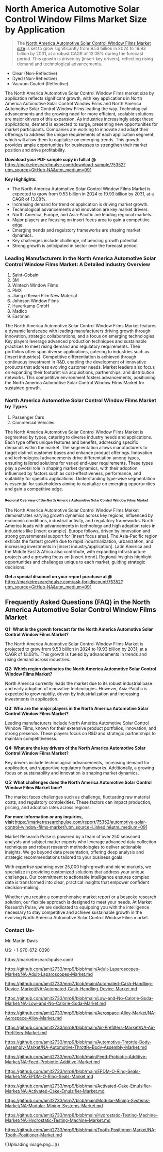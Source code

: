 <h1>North America Automotive Solar Control Window Films Market&nbsp;Size by Application</h1><blockquote><p>The <a href="https://marketresearchpulse.com/download-sample/75352?utm_source=GitHub-NA&amp;utm_medium=091">North America Automotive Solar Control Window Films Market size</a> is set to grow significantly from 9.53 billion in 2024 to 19.93 billion by 2031, at a robust CAGR of 13.08% during the forecast period. This growth is driven by [insert key drivers], reflecting rising demand and technological advancements.</p></blockquote><ul><li>Clear (Non-Reflective)<li> Dyed (Non-Reflective)<li> Vacuum Coated (Reflective)</li></ul><p>The North America Automotive Solar Control Window Films market size by application reflects significant growth, with key applications in North America Automotive Solar Control Window Films and North America Automotive Solar Control Window Films leading the way. Technological advancements and the growing need for more efficient, scalable solutions are major drivers of this expansion. As industries increasingly adopt these applications, demand is expected to surge, presenting new opportunities for market participants. Companies are working to innovate and adapt their offerings to address the unique requirements of each application segment, which will allow them to capitalize on emerging trends. This growth provides ample opportunities for businesses to strengthen their market position and drive profitability.</p><p><strong>Download your PDF sample copy in full at @ </strong><a href="https://marketresearchpulse.com/download-sample/75352?utm_source=GitHub-NA&amp;utm_medium=091">https://marketresearchpulse.com/download-sample/75352?utm_source=GitHub-NA&amp;utm_medium=091</a></p><p><strong>Key Highlights: </strong></p><ul><li>The North America Automotive Solar Control Window Films Market is expected to grow from 9.53 billion in 2024 to 19.93 billion by 2031, at a CAGR of 13.08%.</li><li>Increasing demand for trend or application is driving market growth.</li><li>Technological advancements and innovation are key market drivers.</li><li>North America, Europe, and Asia-Pacific are leading regional markets.</li><li>Major players are focusing on insert focus area to gain a competitive edge.</li><li>Emerging trends and regulatory frameworks are shaping market dynamics.</li><li>Key challenges include challenge, influencing growth potential.</li><li>Strong growth is anticipated in sector over the forecast period.</li></ul><h3>Leading Manufacturers in the North America Automotive Solar Control Window Films Market: A Detailed Industry Overview</h3><ol><li>Saint-Gobain</li><li>3M</li><li>Wintech Window Films</li><li>PMX</li><li>Jiangxi Kewei Film New Material</li><li>Johnson Window Films</li><li>Haverkamp GmbH</li><li>Madico</li><li>Eastman</li></ol><div class="flex max-w-full flex-col flex-grow"><div class="min-h-8 text-message flex w-full flex-col items-end gap-2 whitespace-normal break-words [.text-message+&amp;]:mt-5" dir="auto" data-message-author-role="assistant" data-message-id="fd8432e4-4910-450d-b182-61b7bfb0a01f" data-message-model-slug="gpt-4o"><div class="flex w-full flex-col gap-1 empty:hidden first:pt-[3px]"><div class="markdown prose w-full break-words dark:prose-invert light"><p>The North America Automotive Solar Control Window Films Market features a dynamic landscape with leading manufacturers driving growth through innovation, strategic collaborations, and a focus on emerging technologies. Key players leverage advanced production techniques and sustainable practices to meet rising demand and regulatory requirements. Their portfolios often span diverse applications, catering to industries such as [insert industries]. Competitive differentiation is achieved through continuous investment in R&amp;D, enabling the development of innovative products that address evolving customer needs. Market leaders also focus on expanding their footprint via acquisitions, partnerships, and distribution networks. This competitive environment fosters advancements, positioning the North America Automotive Solar Control Window Films Market for sustained growth.</p></div></div></div></div><h3>North America Automotive Solar Control Window Films Market by Types</h3><ol><li>Passenger Cars<li> Commercial Vehicles</li></ol><div class="flex max-w-full flex-col flex-grow"><div class="min-h-8 text-message flex w-full flex-col items-end gap-2 whitespace-normal break-words [.text-message+&amp;]:mt-5" dir="auto" data-message-author-role="assistant" data-message-id="084470be-0bb7-4664-bddf-5156b4f41249" data-message-model-slug="gpt-4o-mini"><div class="flex w-full flex-col gap-1 empty:hidden first:pt-[3px]"><div class="markdown prose w-full break-words dark:prose-invert light"><p>The North America Automotive Solar Control Window Films Market is segmented by types, catering to diverse industry needs and applications. Each type offers unique features and benefits, addressing specific demands within the market. The segmentation allows manufacturers to target distinct customer bases and enhance product offerings. Innovation and technological advancements drive differentiation among types, ensuring tailored solutions for varied end-user requirements. These types play a pivotal role in shaping market dynamics, with their adoption influenced by factors such as cost-effectiveness, performance, and suitability for specific applications. Understanding type-wise segmentation is essential for stakeholders aiming to capitalize on emerging opportunities and gain a competitive edge.</p></div></div></div></div><h3><span style="font-size: 11px;">Regional Overview of the North America Automotive Solar Control Window Films Market</span></h3><div class="flex max-w-full flex-col flex-grow"><div class="min-h-8 text-message flex w-full flex-col items-end gap-2 whitespace-normal break-words [.text-message+&amp;]:mt-5" dir="auto" data-message-author-role="assistant" data-message-id="e9038762-ce64-4e30-91c9-9bd413514231" data-message-model-slug="gpt-4o-mini"><div class="flex w-full flex-col gap-1 empty:hidden first:pt-[3px]"><div class="markdown prose w-full break-words dark:prose-invert light"><p>The North America Automotive Solar Control Window Films Market demonstrates varying growth dynamics across key regions, influenced by economic conditions, industrial activity, and regulatory frameworks. North America leads with advancements in technology and high adoption rates in industries like [insert example]. Europe follows, driven by innovation and strong governmental support for [insert focus area]. The Asia-Pacific region exhibits the fastest growth due to rapid industrialization, urbanization, and increasing investments in [insert industry/application]. Latin America and the Middle East &amp; Africa also contribute, with expanding infrastructure projects and a growing focus on [insert trend]. Regional insights highlight opportunities and challenges unique to each market, guiding strategic decisions.</p></div></div></div></div><p><strong>Get a special discount on your report purchase at @ </strong><a href="https://marketresearchpulse.com/ask-for-discount/75352?utm_source=GitHub-NA&amp;utm_medium=091">https://marketresearchpulse.com/ask-for-discount/75352?utm_source=GitHub-NA&amp;utm_medium=091</a></p><h2>Frequently Asked Questions (FAQ) in the North America Automotive Solar Control Window Films Market</h2><p><strong>Q1: What is the growth forecast for the North America Automotive Solar Control Window Films Market?</strong></p><p>The North America Automotive Solar Control Window Films Market is projected to grow from 9.53 billion in 2024 to 19.93 billion by 2031, at a CAGR of 13.08%. This growth is fueled by advancements in trends and rising demand across industries.</p><p><strong>Q2: Which region dominates the North America Automotive Solar Control Window Films Market?</strong></p><p>North America currently leads the market due to its robust industrial base and early adoption of innovative technologies. However, Asia-Pacific is expected to grow rapidly, driven by industrialization and increasing investments in application.</p><p><strong>Q3: Who are the major players in the North America Automotive Solar Control Window Films Market?</strong></p><p>Leading manufacturers include North America Automotive Solar Control Window Films, known for their extensive product portfolios, innovation, and strong presence. These players focus on R&amp;D and strategic partnerships to maintain competitiveness.</p><p><strong>Q4: What are the key drivers of the North America Automotive Solar Control Window Films Market?</strong></p><p>Key drivers include technological advancements, increasing demand for application, and supportive regulatory frameworks. Additionally, a growing focus on sustainability and innovation is shaping market dynamics.</p><p><strong>Q5: What challenges does the North America Automotive Solar Control Window Films Market face?</strong></p><p>The market faces challenges such as challenge, fluctuating raw material costs, and regulatory complexities. These factors can impact production, pricing, and adoption rates across regions.</p><p><strong>For more information or any inquiries, visit&nbsp;</strong><a href="https://marketresearchpulse.com/report/75352/automotive-solar-control-window-films-market?utm_source=Linkedin&utm_medium=091">https://marketresearchpulse.com/report/75352/automotive-solar-control-window-films-market?utm_source=Linkedin&utm_medium=091</a></p><p>Market Research Pulse is powered by a team of over 250 seasoned analysts and subject matter experts who leverage advanced data collection techniques and robust research methodologies to deliver actionable insights. We go beyond data presentation, offering deep analysis and strategic recommendations tailored to your business goals.</p><p>With expertise spanning over 25,000 high-growth and niche markets, we specialize in providing customized solutions that address your unique challenges. Our commitment to actionable intelligence ensures complex data is transformed into clear, practical insights that empower confident decision-making.</p><p>Whether you require a comprehensive market report or a bespoke research solution, our flexible approach is designed to meet your needs. At Market Research Pulse, we are dedicated to equipping you with the intelligence necessary to stay competitive and achieve sustainable growth in the evolving North America Automotive Solar Control Window Films market.</p><h3><strong>Contact Us-</strong></h3><p>Mr. Martin Davis</p><p>US: +1-970-672-0390</p><p>https://marketresearchpulse.com/</p><p><a href="https://github.com/amit2733/mrp9/blob/main/Adult-Laparoscopes-Market/NA-Adult-Laparoscopes-Market.md">https://github.com/amit2733/mrp9/blob/main/Adult-Laparoscopes-Market/NA-Adult-Laparoscopes-Market.md</a></p><p><a href="https://github.com/amit2733/mrp7/blob/main/Automated-Cash-Handling-Device-Market/NA-Automated-Cash-Handling-Device-Market.md">https://github.com/amit2733/mrp7/blob/main/Automated-Cash-Handling-Device-Market/NA-Automated-Cash-Handling-Device-Market.md</a></p><p><a href="https://github.com/amit2733/mrp8/blob/main/Low-and-No-Calorie-Soda-Market/NA-Low-and-No-Calorie-Soda-Market.md">https://github.com/amit2733/mrp8/blob/main/Low-and-No-Calorie-Soda-Market/NA-Low-and-No-Calorie-Soda-Market.md</a></p><p><a href="https://github.com/amit2733/mrp9/blob/main/Aerospace-Alloy-Market/NA-Aerospace-Alloy-Market.md">https://github.com/amit2733/mrp9/blob/main/Aerospace-Alloy-Market/NA-Aerospace-Alloy-Market.md</a></p><p><a href="https://github.com/amit2733/mrp8/blob/main/Air-Prefilters-Market/NA-Air-Prefilters-Market.md">https://github.com/amit2733/mrp8/blob/main/Air-Prefilters-Market/NA-Air-Prefilters-Market.md</a></p><p><a href="https://github.com/amit2733/mrp9/blob/main/Automotive-Throttle-Body-Assembly-Market/NA-Automotive-Throttle-Body-Assembly-Market.md">https://github.com/amit2733/mrp9/blob/main/Automotive-Throttle-Body-Assembly-Market/NA-Automotive-Throttle-Body-Assembly-Market.md</a></p><p><a href="https://github.com/amit2733/mrp7/blob/main/Feed-Probiotic-Additive-Market/NA-Feed-Probiotic-Additive-Market.md">https://github.com/amit2733/mrp7/blob/main/Feed-Probiotic-Additive-Market/NA-Feed-Probiotic-Additive-Market.md</a></p><p><a href="https://github.com/amit2733/mrp8/blob/main/EPDM-O-Ring-Seals-Market/NA-EPDM-O-Ring-Seals-Market.md">https://github.com/amit2733/mrp8/blob/main/EPDM-O-Ring-Seals-Market/NA-EPDM-O-Ring-Seals-Market.md</a></p><p><a href="https://github.com/amit2733/mrp9/blob/main/Activated-Cake-Emulsifier-Market/NA-Activated-Cake-Emulsifier-Market.md">https://github.com/amit2733/mrp9/blob/main/Activated-Cake-Emulsifier-Market/NA-Activated-Cake-Emulsifier-Market.md</a></p><p><a href="https://github.com/amit2733/mrp7/blob/main/Modular-Mining-Systems-Market/NA-Modular-Mining-Systems-Market.md">https://github.com/amit2733/mrp7/blob/main/Modular-Mining-Systems-Market/NA-Modular-Mining-Systems-Market.md</a></p><p><a href="https://github.com/amit2733/mrp8/blob/main/Hydrostatic-Testing-Machine-Market/NA-Hydrostatic-Testing-Machine-Market.md">https://github.com/amit2733/mrp8/blob/main/Hydrostatic-Testing-Machine-Market/NA-Hydrostatic-Testing-Machine-Market.md</a></p><p><a href="https://github.com/amit2733/mrp9/blob/main/Tooth-Positioner-Market/NA-Tooth-Positioner-Market.md">https://github.com/amit2733/mrp9/blob/main/Tooth-Positioner-Market/NA-Tooth-Positioner-Market.md</a></p>
![Uploading image.png…]()
